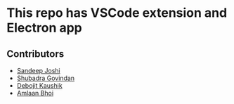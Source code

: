 # This repo has VSCode extension and Electron app

## Contributors

- [Sandeep Joshi](https://sandeepjoshi1910.github.io/)
- [Shubadra Govindan](https://www.linkedin.com/in/shubadra-govindan)
- [Debojit Kaushik](https://dkaushik94.github.io/)
- [Amlaan Bhoi](https://abhoi.github.io/)
